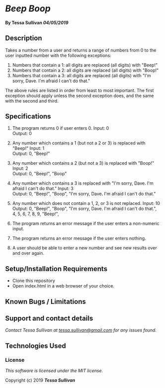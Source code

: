 # _Beep Boop_

#### By **Tessa Sullivan** _04/05/2019_

## Description

Takes a number from a user and returns a range of numbers from 0 to the user inputted number with the following exceptions:

1. Numbers that contain a 1: all digits are replaced (all digits) with "Beep!"
2. Numbers that contain a 2: all digits are replaced (all digits) with "Boop!"
3. Numbers that contain a 3: all digits are replaced (all digits) with "I'm sorry, Dave. I'm afraid I can't do that."

The above rules are listed in order from least to most important.  The first exception should apply unless the second exception does, and the same with the second and third.

[Counting Beep Boop Style]: https://tessasullivan.github.io/beepBoop/

## Specifications

1. The program returns 0 if user enters 0.
Input: 0  
Output: 0  

2. Any number which contains a 1 (but not a 2 or 3) is replaced with "Beep!"
Input: 1  
Output: 0, "Beep!"

3. Any number which contains a 2 (but not a 3) is replaced with "Boop!"
Input: 2  
Output: 0, "Beep!", "Boop"

4. Any number which contains a 3 is replaced with "I'm sorry, Dave. I'm afraid I can't do that."
Input: 3  
Output: 0, "Beep!", "Boop", "I'm sorry, Dave. I'm afraid I can't do that."

5. Any number which does not contain a 1, 2, or 3 is not replaced.
Input: 10  
Output: 0, "Beep!", "Boop", "I'm sorry, Dave. I'm afraid I can't do that.", 4, 5, 6, 7, 8, 9, "Beep!",

6. The program returns an error message if the user enters a non-numeric input.

7. The program returns an error message if the user enters nothing.

8. A user should be able to enter a new number and see new results over and over again.

## Setup/Installation Requirements

* Clone this repository
* Open index.html in a web browser of your choice.

## Known Bugs / Limitations



## Support and contact details

_Contact Tessa Sullivan at tessa.sullivan@gmail.com for any issues found._

## Technologies Used



### License

*This software is licensed under the MIT license.*

Copyright (c) 2019 **_Tessa Sullivan_**

